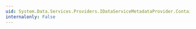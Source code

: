 ```yaml
---
uid: System.Data.Services.Providers.IDataServiceMetadataProvider.ContainerName
internalonly: False
---
```

